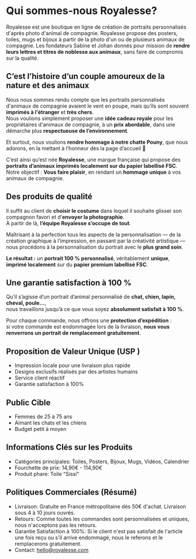 # Qui sommes-nous Royalesse?

Royalesse est une boutique en ligne de création de portraits personnalisés d'après photo d'animal de compagnie. Royalesse propose des posters, toiles, mugs et bijoux à partir de la photo d'un ou de plusieurs animaux de compagnie. Les fondateurs Sabine et Johan donnés pour mission de **rendre leurs lettres et titres de noblesse aux animaux**, sans faire de compromis sur la qualité.

## C’est l’histoire d’un couple amoureux de la nature et des animaux
Nous nous sommes rendu compte que les portraits personnalisés d'animaux de compagnie avaient le vent en poupe, mais qu’ils sont souvent **imprimés à l'étranger** et **très chers**.  
Nous voulions simplement proposer une **idée cadeau royale** pour les propriétaires d'animaux de compagnie, à un **prix abordable**, dans une démarche plus **respectueuse de l’environnement**.  

Et surtout, nous voulions **rendre hommage à notre chatte Pouny**, que nous adorons, en la mettant à l’honneur dès la page d’accueil 🐾  

C’est ainsi qu’est née **Royalesse**, une marque française qui propose des **portraits d’animaux imprimés localement sur du papier labellisé FSC**.
Notre objectif : **Vous faire plaisir**, en rendant un **hommage unique** à vos animaux de compagnie.

## Des produits de qualité
Il suffit au client de **choisir le costume** dans lequel il souhaite glisser son compagnon favori et d’**envoyer la photographie**.  
À partir de là, **l’équipe Royalesse s’occupe de tout**.

Maîtrisant à la perfection tous les aspects de la personnalisation — de la création graphique à l’impression, en passant par la créativité artistique — nous procédons à la personnalisation du portrait avec le **plus grand soin**.

**Le résultat :** un **portrait 100 % personnalisé**, véritablement **unique**, **imprimé localement** sur du **papier premium labellisé FSC**.

## Une garantie satisfaction à 100 %
Qu’il s’agisse d’un portrait d’animal personnalisé de **chat, chien, lapin, cheval, poule…**,  
nous travaillons jusqu’à ce que vous soyez **absolument satisfait à 100 %**.  

Pour chaque commande, nous offrons une **protection d’expédition** :  
si votre commande est endommagée lors de la livraison, **nous vous renverrons un portrait de remplacement gratuitement**.

## Proposition de Valeur Unique (USP )
- Impression locale pour une livraison plus rapide
- Designs exclusifs réalisés par des artistes humains
- Service client réactif
- Garantie satisfaction à 100%

## Public Cible
- Femmes de 25 à 75 ans
- Aimant les chats et les chiens
- Budget petit à moyen

## Informations Clés sur les Produits
- Catégories principales: Toiles, Posters, Bijoux, Mugs, Vidéos, Calendrier
- Fourchette de prix: 14,90€ - 114,90€
- Produit phare: Toile "Sissi"

## Politiques Commerciales (Résumé)
- Livraison: Gratuite en France métropolitaine dès 50€ d'achat. Livraison sous 4 à 10 jours ouvrés.
- Retours: Comme toutes les commandes sont personnalisées et uniques, nous n'acceptons pas les retours.
- Garantie Satisfaction à 100%: Si le client n'est pas satisfait de l'article une fois reçu ou s'il arrive endommagé, nous le referons et le remplacerons gratuitement. 
- Contact: hello@royalesse.com
